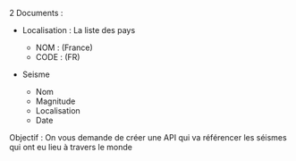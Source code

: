 
2 Documents  :

- Localisation : La liste des pays
    - NOM : (France)
    - CODE : (FR)

- Seisme
    - Nom
    - Magnitude
    - Localisation
    - Date


Objectif :
On vous demande de créer une API qui va référencer les séismes qui ont eu lieu à travers le monde
